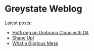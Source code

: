 # Greystate Weblog

Latest posts:

- [Hotfixing on Umbraco Cloud with Git](/log/2019/10/21/hotfix-with-git/)
- [Shape Up!](/log/2019/10/08/shapeup/)
- [What a Glorious Mess](/log/2019/10/04/glorious-mess/)

<data data-slug="log"></data>
